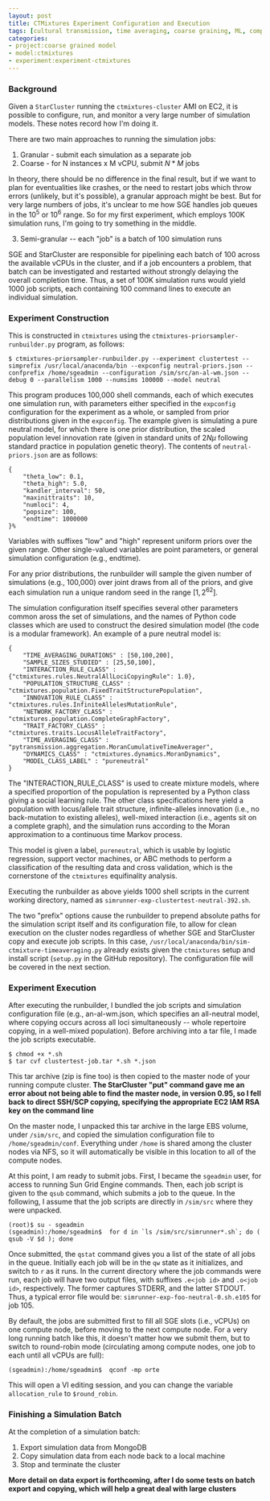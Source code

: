 ```yaml
---
layout: post
title: CTMixtures Experiment Configuration and Execution
tags: [cultural transmission, time averaging, coarse graining, ML, computational science, simulation, dissertation, open science, reproducible science, experiments, aws, experiment-ctmixture]
categories: 
- project:coarse grained model
- model:ctmixtures
- experiment:experiment-ctmixtures
---
```


### Background ###

Given a `StarCluster` running the `ctmixtures-cluster` AMI on EC2, it is possible to configure, run, and monitor a very large number of simulation models.  These notes record how I'm doing it.  

There are two main approaches to running the simulation jobs:

1.  Granular - submit each simulation as a separate job
2.  Coarse - for N instances x M vCPU, submit $N * M$ jobs 

In theory, there should be no difference in the final result, but if we want to plan for eventualities like crashes, or the need to restart jobs which throw errors (unlikely, but it's possible), a granular approach might be best.  But for very large numbers of jobs, it's unclear to me how SGE handles job queues in the $10^5$ or $10^6$ range.  So for my first experiment, which employs 100K simulation runs, I'm going to try something in the middle.  

3.  Semi-granular -- each "job" is a batch of 100 simulation runs

SGE and StarCluster are responsible for pipelining each batch of 100 across the available vCPUs in the cluster, and if a job encounters a problem, that batch can be investigated and restarted without strongly delaying the overall completion time.  Thus, a set of 100K simulation runs would yield 1000 job scripts, each containing 100 command lines to execute an individual simulation.  

### Experiment Construction ###

This is constructed in `ctmixtures` using the `ctmixtures-priorsampler-runbuilder.py` program, as follows:

```{.shell}
$ ctmixtures-priorsampler-runbuilder.py --experiment clustertest --simprefix /usr/local/anaconda/bin --expconfig neutral-priors.json --confprefix /home/sgeadmin --configuration /sim/src/an-al-wm.json --debug 0 --parallelism 1000 --numsims 100000 --model neutral
```

This program produces 100,000 shell commands, each of which executes one simulation run, with parameters either specified in the `expconfig` configuration for the experiment as a whole, or sampled from prior distributions given in the `expconfig`.  The example given is simulating a pure neutral model, for which there is one prior distribution, the scaled population level innovation rate (given in standard units of $2N\mu$ following standard practice in population genetic theory).  The contents of `neutral-priors.json` are as follows:

```{.json}
{
    "theta_low": 0.1,
    "theta_high": 5.0,
    "kandler_interval": 50,
    "maxinittraits": 10,
    "numloci": 4,
    "popsize": 100,
    "endtime": 1000000
}%

```

Variables with suffixes "low" and "high" represent uniform priors over the given range.  Other single-valued variables are point parameters, or general simulation configuration (e.g., endtime).  

For any prior distributions, the runbuilder will sample the given number of simulations (e.g., 100,000) over joint draws from all of the priors, and give each simulation run a unique random seed in the range $[1, 2^{62}]$.  

The simulation configuration itself specifies several other parameters common aross the set of simulations, and the names of Python code classes which are used to construct the desired simulation model (the code is a modular framework).  An example of a pure neutral model is:

```{.json}
{
    "TIME_AVERAGING_DURATIONS" : [50,100,200],
    "SAMPLE_SIZES_STUDIED" : [25,50,100],
    "INTERACTION_RULE_CLASS" : {"ctmixtures.rules.NeutralAllLociCopyingRule": 1.0},
    "POPULATION_STRUCTURE_CLASS" : "ctmixtures.population.FixedTraitStructurePopulation",
    "INNOVATION_RULE_CLASS" : "ctmixtures.rules.InfiniteAllelesMutationRule",
    "NETWORK_FACTORY_CLASS" : "ctmixtures.population.CompleteGraphFactory",
    "TRAIT_FACTORY_CLASS" : "ctmixtures.traits.LocusAlleleTraitFactory",
    "TIME_AVERAGING_CLASS" : "pytransmission.aggregation.MoranCumulativeTimeAverager",
    "DYNAMICS_CLASS" : "ctmixtures.dynamics.MoranDynamics",
    "MODEL_CLASS_LABEL" : "pureneutral"
}
```

The "INTERACTION_RULE_CLASS" is used to create mixture models, where a specified proportion of the population is represented by a Python class giving a social learning rule.  The other class specifications here yield a population with locus/allele trait structure, infinite-alleles innovation (i.e., no back-mutation to existing alleles), well-mixed interaction (i.e., agents sit on a complete graph), and the simulation runs according to the Moran approximation to a continuous time Markov process.  

This model is given a label, `pureneutral`, which is usable by logistic regression, support vector machines, or ABC methods to perform a classification of the resulting data and cross validation, which is the cornerstone of the `ctmixtures` equifinality analysis.  

Executing the runbuilder as above yields 1000 shell scripts in the current working directory, named as `simrunner-exp-clustertest-neutral-392.sh`.  

The two "prefix" options cause the runbuilder to prepend absolute paths for the simulation script itself and its configuration file, to allow for clean execution on the cluster nodes regardless of whether SGE and StarCluster copy and execute job scripts.  In this case, `/usr/local/anaconda/bin/sim-ctmixture-timeaveraging.py` already exists given the `ctmixtures` setup and install script (`setup.py` in the GitHub repository).  The configuration file will be covered in the next section.

### Experiment Execution ###

After executing the runbuilder, I bundled the job scripts and simulation configuration file (e.g., an-al-wm.json, which specifies an all-neutral model, where copying occurs across all loci simultaneously -- whole repertoire copying, in a well-mixed population).  Before archiving into a tar file, I made the job scripts executable.    

```{.shell}
$ chmod +x *.sh
$ tar cvf clustertest-job.tar *.sh *.json
```

This tar archive (zip is fine too) is then copied to the master node of your running compute cluster.  **The StarCluster "put" command gave me an error about not being able to find the master node, in version 0.95, so I fell back to direct SSH/SCP copying, specifying the appropriate EC2 IAM RSA key on the command line**

On the master node, I unpacked this tar archive in the large EBS volume, under `/sim/src`, and copied the simulation configuration file to `/home/sgeadmin/conf`.  Everything under `/home` is shared among the cluster nodes via NFS, so it will automatically be visible in this location to all of the compute nodes.  

At this point, I am ready to submit jobs.  First, I became the `sgeadmin` user, for access to running Sun Grid Engine commands.  Then, each job script is given to the `qsub` command, which submits a job to the queue.  In the following, I assume that the job scripts are directly in `/sim/src` where they were unpacked.

```{.shell}
(root)$ su - sgeadmin
(sgeadmin):/home/sgeadmin$  for d in `ls /sim/src/simrunner*.sh`; do ( qsub -V $d ); done
```

Once submitted, the `qstat` command gives you a list of the state of all jobs in the queue.  Initially each job will be in the `qw` state as it initializes, and switch to `r` as it runs.  In the current directory where the job commands were run, each job will have two output files, with suffixes `.e<job id>` and `.o<job id>`, respectively.  The former captures STDERR, and the latter STDOUT.  Thus, a typical error file would be:  `simrunner-exp-foo-neutral-0.sh.e105` for job 105.  

By default, the jobs are submitted first to fill all SGE slots (i.e., vCPUs) on one compute node, before moving to the next compute node.  For a very long running batch like this, it doesn't matter how we submit them, but to switch to round-robin mode (circulating among compute nodes, one job to each until all vCPUs are full):

```{.shell}
(sgeadmin):/home/sgeadmin$  qconf -mp orte
```

This will open a VI editing session, and you can change the variable `allocation_rule` to `$round_robin`.

### Finishing a Simulation Batch ###

At the completion of a simulation batch:

1.  Export simulation data from MongoDB
1.  Copy simulation data from each node back to a local machine
1.  Stop and terminate the cluster 

**More detail on data export is forthcoming, after I do some tests on batch export and copying, which will help a great deal with large clusters**


